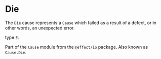 # Die

The `Die` cause represents a `Cause` which failed as a result of a defect, or
in other words, an unexpected error.

type `E`.

Part of the `Cause` module from the `@effect/io` package. Also known as `Cause.Die`.
